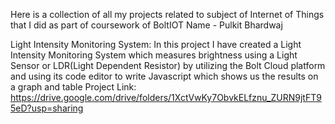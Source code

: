 Here is a collection of all my projects related to subject of Internet of Things that I did
as part of coursework of BoltIOT
Name - Pulkit Bhardwaj


Light Intensity Monitoring System:
In this project I have created a Light Intensity Monitoring System which measures brightness using 
a Light Sensor or LDR(Light Dependent Resistor) by utilizing the Bolt Cloud platform and 
using its code editor to write Javascript which shows us the results on a graph and table
Project Link: 
https://drive.google.com/drive/folders/1XctVwKy7ObvkELfznu_ZURN9jtFT95eD?usp=sharing
